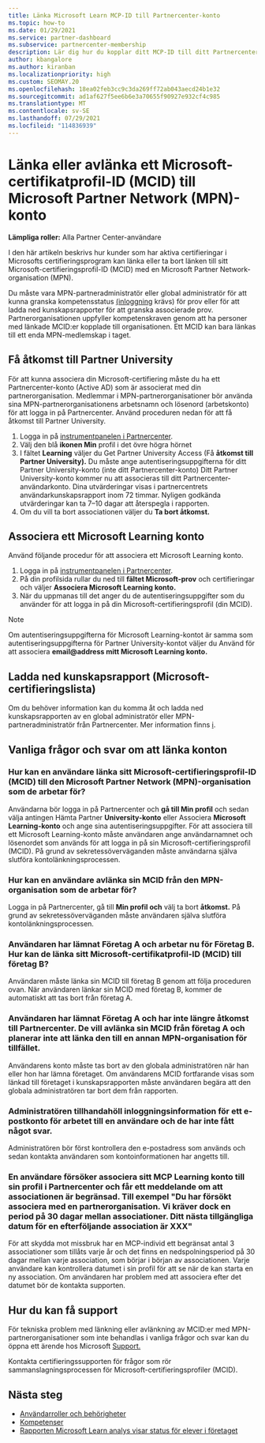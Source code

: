 ```yaml
---
title: Länka Microsoft Learn MCP-ID till Partnercenter-konto
ms.topic: how-to
ms.date: 01/29/2021
ms.service: partner-dashboard
ms.subservice: partnercenter-membership
description: Lär dig hur du kopplar ditt MCP-ID till ditt Partnercenter-konto så att ditt företag kan se utbildningsvägarna och utbildningsvägarna som du har tagit mot kompetenser.
author: kbangalore
ms.author: kiranban
ms.localizationpriority: high
ms.custom: SEOMAY.20
ms.openlocfilehash: 18ea02feb3cc9c3da269ff72ab043aecd24b1e32
ms.sourcegitcommit: ad1af627f5ee6b6e3a70655f90927e932cf4c985
ms.translationtype: MT
ms.contentlocale: sv-SE
ms.lasthandoff: 07/29/2021
ms.locfileid: "114836939"
---
```

# <a name="link-or-unlink-a-microsoft-certification-profile-id-mcid-to-a-microsoft-partner-network-mpn-account"></a>Länka eller avlänka ett Microsoft-certifikatprofil-ID (MCID) till Microsoft Partner Network (MPN)-konto

**Lämpliga roller:** Alla Partner Center-användare

I den här artikeln beskrivs hur kunder som har aktiva certifieringar i Microsofts certifieringsprogram kan länka eller ta bort länken till sitt Microsoft-certifieringsprofil-ID (MCID) med en Microsoft Partner Network-organisation (MPN).

Du måste vara MPN-partneradministratör eller global administratör för att kunna granska kompetensstatus [(inloggning](https://partner.microsoft.com/pcv/partnership/competencies) krävs) för prov eller för att ladda ned kunskapsrapporter för att granska associerade prov. Partnerorganisationen uppfyller kompetenskraven genom att ha personer med länkade MCID:er kopplade till organisationen. Ett MCID kan bara länkas till ett enda MPN-medlemskap i taget.

## <a name="get-partner-university-access"></a>Få åtkomst till Partner University

För att kunna associera din Microsoft-certifiering måste du ha ett Partnercenter-konto (Active AD) som är associerat med din partnerorganisation. Medlemmar i MPN-partnerorganisationer bör använda sina MPN-partnerorganisationens arbetsnamn och lösenord (arbetskonto) för att logga in på Partnercenter.
Använd proceduren nedan för att få åtkomst till Partner University.

1. Logga in på [instrumentpanelen i Partnercenter](https://partner.microsoft.com/dashboard/).
2. Välj den blå **ikonen Min** profil i det övre högra hörnet
3. I fältet **Learning** väljer du Get Partner University Access (Få **åtkomst till Partner University).** Du måste ange autentiseringsuppgifterna för ditt Partner University-konto (inte ditt Partnercenter-konto) Ditt Partner University-konto kommer nu att associeras till ditt Partnercenter-användarkonto. Dina utvärderingar visas i partnercentrets användarkunskapsrapport inom 72 timmar. Nyligen godkända utvärderingar kan ta 7–10 dagar att återspegla i rapporten.
4. Om du vill ta bort associationen väljer du **Ta bort åtkomst.**

## <a name="associate-a-microsoft-learning-account"></a>Associera ett Microsoft Learning konto

Använd följande procedur för att associera ett Microsoft Learning konto. 

1. Logga in på [instrumentpanelen i Partnercenter](https://partner.microsoft.com/dashboard/).
2. På din profilsida rullar du ned till **fältet Microsoft-prov** och certifieringar och väljer **Associera Microsoft Learning konto.**
3. När du uppmanas till det anger du de autentiseringsuppgifter som du använder för att logga in på din Microsoft-certifieringsprofil (din MCID).

>[!NOTE]
>Om autentiseringsuppgifterna för Microsoft Learning-kontot är samma som autentiseringsuppgifterna för Partner University-kontot väljer du Använd för att associera **email@address mitt Microsoft Learning konto.**

## <a name="download-skills-report-microsoft-certification-list"></a>Ladda ned kunskapsrapport (Microsoft-certifieringslista)
Om du behöver information kan du komma åt och ladda ned kunskapsrapporten av en global administratör eller MPN-partneradministratör från Partnercenter. Mer information finns [i](./mpn-skills-report.md#view-skills-report-data).


## <a name="frequently-asked-questions-about-linking-accounts"></a>Vanliga frågor och svar om att länka konton

### <a name="how-can-a-user-link-their-microsoft-certification-profile-id-mcid-with-the-microsoft-partner-network-mpn-organization-they-work-for"></a>Hur kan en användare länka sitt Microsoft-certifieringsprofil-ID (MCID) till den Microsoft Partner Network (MPN)-organisation som de arbetar för?

Användarna bör logga in på Partnercenter och **gå till Min profil** och sedan välja antingen Hämta Partner **University-konto** eller Associera **Microsoft Learning-konto** och ange sina autentiseringsuppgifter. För att associera till ett Microsoft Learning-konto måste användaren ange användarnamnet och lösenordet som används för att logga in på sin Microsoft-certifieringsprofil (MCID). På grund av sekretessöverväganden måste användarna själva slutföra kontolänkningsprocessen.  

### <a name="how-can-a-user-unlink-their-mcid-from-the-mpn-organization-they-work-for"></a>Hur kan en användare avlänka sin MCID från den MPN-organisation som de arbetar för?

Logga in på Partnercenter, gå till **Min profil och** välj ta bort **åtkomst.** På grund av sekretessöverväganden måste användaren själva slutföra kontolänkningsprocessen.

### <a name="the-user-left-company-a-and-now-works-for-company-b-how-can-they-link-their-microsoft-certification-profile-id-mcid-with-company-b"></a>Användaren har lämnat Företag A och arbetar nu för Företag B. Hur kan de länka sitt Microsoft-certifikatprofil-ID (MCID) till företag B?

Användaren måste länka sin MCID till företag B genom att följa proceduren ovan. När användaren länkar sin MCID med företag B, kommer de automatiskt att tas bort från företag A.

### <a name="the-user-left-company-a-and-no-longer-has-access-to-partner-center-they-want-to-unlink-their-mcid-from-company-a-and-are-not-planning-to-link-it-with-another-mpn-organization-at-the-moment"></a>Användaren har lämnat Företag A och har inte längre åtkomst till Partnercenter. De vill avlänka sin MCID från företag A och planerar inte att länka den till en annan MPN-organisation för tillfället.

Användarens konto måste tas bort av den globala administratören när han eller hon har lämna företaget. Om användarens MCID fortfarande visas som länkad till företaget i kunskapsrapporten måste användaren begära att den globala administratören tar bort dem från rapporten.

### <a name="the-admin-provided-sign-in-details-for-a-work-email-account-to-a-user-and-they-have-had-no-response"></a>Administratören tillhandahöll inloggningsinformation för ett e-postkonto för arbetet till en användare och de har inte fått något svar.

Administratören bör först kontrollera den e-postadress som används och sedan kontakta användaren som kontoinformationen har angetts till.

### <a name="a-user-tries-to-associate-their-mcp-learning-account-to-their-profile-in-partner-center-and-receives-a-message-that-their-association-is-limited-for-example-you-have-attempted-to-associate-with-a-partner-organization-however-we-require-a-period-of-30-days-between-associations-your-next-available-date-for-a-subsequent-association-is-xxx"></a>En användare försöker associera sitt MCP Learning konto till sin profil i Partnercenter och får ett meddelande om att associationen är begränsad. Till exempel "Du har försökt associera med en partnerorganisation. Vi kräver dock en period på 30 dagar mellan associationer. Ditt nästa tillgängliga datum för en efterföljande association är XXX"

För att skydda mot missbruk har en MCP-individ ett begränsat antal 3 associationer som tillåts varje år och det finns en nedspolningsperiod på 30 dagar mellan varje association, som börjar i början av associationen. Varje användare kan kontrollera datumet i sin profil för att se när de kan starta en ny association. Om användaren har problem med att associera efter det datumet bör de kontakta supporten.  

## <a name="how-to-get-support"></a>Hur du kan få support

För tekniska problem med länkning eller avlänkning av MCID:er med MPN-partnerorganisationer som inte behandlas i vanliga frågor och svar kan du öppna ett ärende hos Microsoft [Support.](https://partner.microsoft.com/support)

Kontakta certifieringssupporten för frågor som rör sammanslagningsprocessen för Microsoft-certifieringsprofiler (MCID). [](https://aka.ms/mcpforum)

## <a name="next-steps"></a>Nästa steg

- [Användarroller och behörigheter](./permissions-overview.md)
- [Kompetenser](https://partner.microsoft.com/membership/competencies)
- [Rapporten Microsoft Learn analys visar status för elever i företaget](ms-learn-analytics.md)
